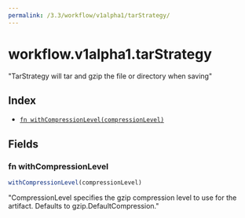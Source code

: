```yaml
---
permalink: /3.3/workflow/v1alpha1/tarStrategy/
---
```


# workflow.v1alpha1.tarStrategy

"TarStrategy will tar and gzip the file or directory when saving"

## Index

* [`fn withCompressionLevel(compressionLevel)`](#fn-withcompressionlevel)

## Fields

### fn withCompressionLevel

```ts
withCompressionLevel(compressionLevel)
```

"CompressionLevel specifies the gzip compression level to use for the artifact. Defaults to gzip.DefaultCompression."